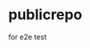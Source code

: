 # publicrepo
for e2e test





















































































































































































































































































































































































































































































































































































